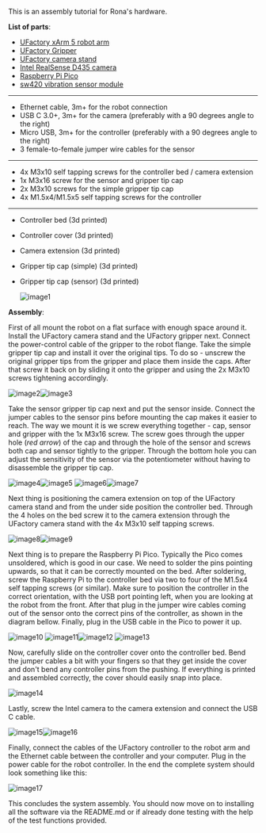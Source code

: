 This is an assembly tutorial for Rona's hardware.

**List of parts**:

- [UFactory xArm 5 robot arm](https://www.ufactory.cc/xarm-collaborative-robot/)
- [UFactory Gripper](https://www.ufactory.cc/product-page/ufactory-xarm-gripper/)
- [UFactory camera stand](https://www.ufactory.cc/product-page/ufactory-xarm-camera-stand/)
- [Intel RealSense D435 camera](https://www.intelrealsense.com/depth-camera-d435/)
- [Raspberry Pi Pico](https://www.az-delivery.de/en/products/raspberry-pi-pico)
- [sw420 vibration sensor module](https://www.az-delivery.de/en/products/sw420-vibration-schuttel-erschutterung-sensor-modul)
---
- Ethernet cable, 3m+ for the robot connection
- USB C 3.0+, 3m+ for the camera (preferably with a 90 degrees angle to the right)
- Micro USB, 3m+ for the controller (preferably with a 90 degrees angle to the right)
- 3 female-to-female jumper wire cables for the sensor
---
- 4x M3x10 self tapping screws for the controller bed / camera extension
- 1x M3x16 screw for the sensor and gripper tip cap
- 2x M3x10 screws for the simple gripper tip cap
- 4x M1.5x4/M1.5x5 self tapping screws for the controller
---
- Controller bed (3d printed)
- Controller cover (3d printed)
- Camera extension (3d printed)
- Gripper tip cap (simple) (3d printed)
- Gripper tip cap (sensor) (3d printed)

    ![image1](imgs/Image1.jpg)


**Assembly**:

First of all mount the robot on a flat surface with enough space around it. Install the UFactory camera stand and the UFactory gripper next. Connect the power-control cable of the gripper to the robot flange. Take the simple gripper tip cap and install it over the original tips. To do so - unscrew the original gripper tips from the gripper and place them inside the caps. After that screw it back on by sliding it onto the gripper and using the 2x M3x10 screws tightening accordingly.

![image2](imgs/Image2.jpg)![image3](imgs/Image3.jpg)

Take the sensor gripper tip cap next and put the sensor inside. Connect the jumper cables to the sensor pins before mounting the cap makes it easier to reach. The way we mount it is we screw everything together - cap, sensor and gripper with the 1x M3x16 screw. The screw goes through the upper hole (*red arrow*) of the cap and through the hole of the sensor and screws both cap and sensor tightly to the gripper. Through the bottom hole you can adjust the sensitivity of the sensor via the potentiometer without having to disassemble the gripper tip cap.

![image4](imgs/Image4.jpg)![image5](imgs/Image5.jpg)
![image6](imgs/Image6.jpg)![image7](imgs/Image7.jpg)

Next thing is positioning the camera extension on top of the UFactory camera stand and from the under side position the controller bed. Through the 4 holes on the bed screw it to the camera extension through the UFactory camera stand with the 4x M3x10 self tapping screws. 

![image8](imgs/Image8.jpg)![image9](imgs/Image9.jpg)

Next thing is to prepare the Raspberry Pi Pico. Typically the Pico comes unsoldered, which is good in our case. We need to solder the pins pointing upwards, so that it can be correctly mounted on the bed. After soldering, screw the Raspberry Pi to the controller bed via two to four of the M1.5x4 self tapping screws (or similar). Make sure to position the controller in the correct orientation, with the USB port pointing left, when you are looking at the robot from the front. After that plug in the jumper wire cables coming out of the sensor onto the correct pins of the controller, as shown in the diagram bellow. Finally, plug in the USB cable in the Pico to power it up.

![image10](imgs/Image10.jpg)
![image11](imgs/Image11.jpg)![image12](imgs/Image12.jpg)
![image13](imgs/Image13.jpg)

Now, carefully slide on the controller cover onto the controller bed. Bend the jumper cables a bit with your fingers so that they get inside the cover and don't bend any controller pins from the pushing. If everything is printed and assembled correctly, the cover should easily snap into place.

![image14](imgs/Image14.jpg)

Lastly, screw the Intel camera to the camera extension and connect the USB C cable. 

![image15](imgs/Image15.jpg)![image16](imgs/Image16.jpg)

Finally, connect the cables of the UFactory controller to the robot arm and the Ethernet cable between the controller and your computer. Plug in the power cable for the robot controller. In the end the complete system should look something like this:

![image17](imgs/Image17.jpg)

This concludes the system assembly. You should now move on to installing all the software via the README.md or if already done testing with the help of the test functions provided.